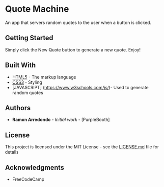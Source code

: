 # Quote Machine

An app that servers random quotes to the user when a button is clicked.

## Getting Started

Simply click the New Quote button to generate a new quote. Enjoy!

## Built With

* [HTML5](https://en.wikipedia.org/wiki/HTML5/) - The markup language
* [CSS3](https://developer.mozilla.org/en/docs/Web/CSS/CSS3) - Styling
* [JAVASCRIPT] (https://www.w3schools.com/js/)- Used to generate random quotes


## Authors

* **Ramon Arredondo** - *Initial work* - [PurpleBooth]


## License

This project is licensed under the MIT License - see the [LICENSE.md](LICENSE.md) file for details

## Acknowledgments

* FreeCodeCamp